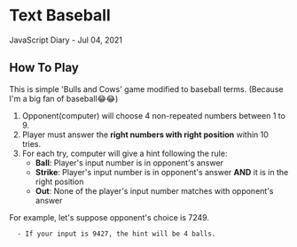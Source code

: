 # Text Baseball 
JavaScript Diary - Jul 04, 2021

##  How To Play
This is simple 'Bulls and Cows' game modified to baseball terms. (Because I'm a big fan of baseball😂😂)
  
  1. Opponent(computer) will choose 4 non-repeated numbers between 1 to 9. 
  2. Player must answer the **right numbers with right position** within 10 tries.  
  3. For each try, computer will give a hint following the rule:
      - **Ball**: Player's input number is in opponent's answer
      - **Strike**: Player's input number is in opponent's answer **AND** it is in the right position
      - **Out**: None of the player's input number matches with opponent's answer
 
 For example, let's suppose opponent's choice is 7249.
      
      - If your input is 9427, the hint will be 4 balls.



 
  

